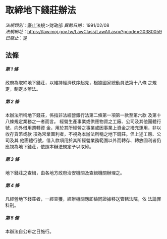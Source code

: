 # 取締地下錢莊辦法

*法規類別*：廢止法規＞財政部
*異動日期*：1991/02/08  
*法規網址*：https://law.moj.gov.tw/LawClass/LawAll.aspx?pcode=G0380059
*已廢止*：是


## 法條
##### 第 1 條
政府為取締地下錢莊，以維持經濟秩序起見，根據國家總動員法第十八條
之規定，制定本辦法。


##### 第 2 條
本辦法所稱地下錢莊，係指非法經營銀行法第二條第一項第一款至第六款
及第十八條規定業務之一者而言。
經營生產事業或供應物資之工廠、公司及其他團體行號，向外借用週轉資
金，用於其所經營之事業或因事業上資金之撥充運用，非以收存貨幣或款
項為常業圖利者，不視為本辦法所稱之地下錢莊。但上述工廠、公司及其
他團體行號，借入款項用於其所經營業務範圍以外而轉存、轉放圖利者仍
應視為地下錢莊，依照本辦法規定予以取締。


##### 第 3 條
地下錢莊之查緝，由各地方政府治安機關及查緝機關辦理之。


##### 第 4 條
凡經營地下錢莊者，一經查獲，經辦機關應即檢同證據移送管轄法院，依
法論罪科刑。


##### 第 5 條
本辦法自公布之日施行。



